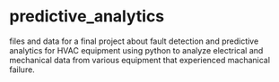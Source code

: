 # predictive_analytics
files and data for a final project about fault detection and predictive analytics for HVAC equipment using python to analyze electrical and mechanical data from various equipment that experienced machanical failure.
